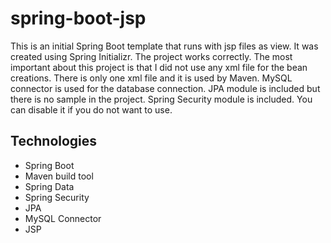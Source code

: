 # spring-boot-jsp

This is an initial Spring Boot template that runs with jsp files as view. It was created using Spring Initializr. The project works correctly. The most important about this project is that I did not use any xml file for the bean creations. There is only one xml file and it is used by Maven. MySQL connector is used for the database connection. JPA module is included but there is no sample in the project. Spring Security module is included. You can disable it if you do not want to use.

## Technologies
- Spring Boot
- Maven build tool
- Spring Data 
- Spring Security
- JPA
- MySQL Connector
- JSP
